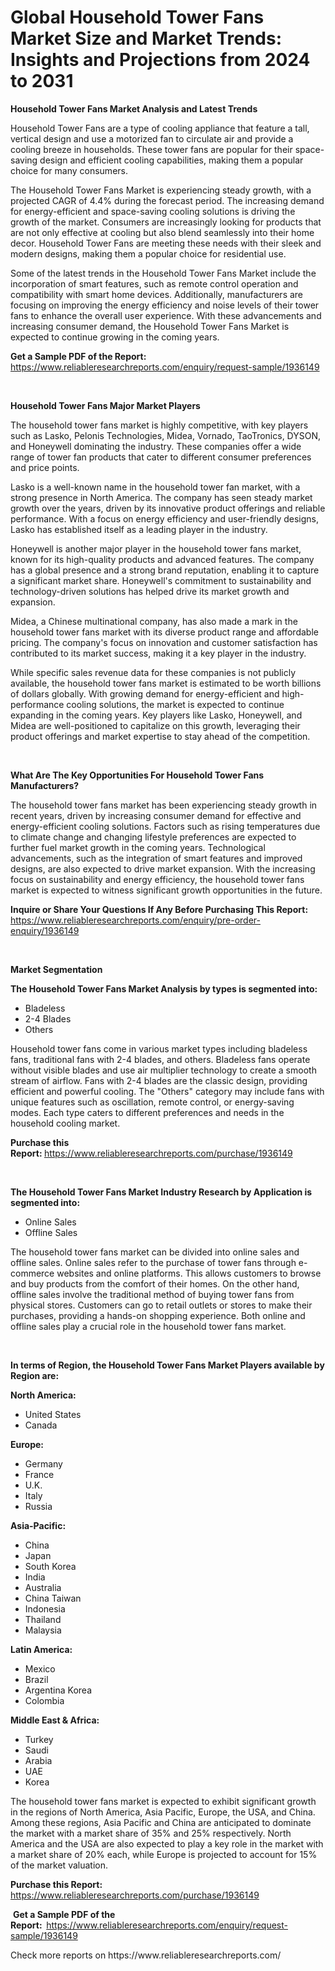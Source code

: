 <p><h1>Global Household Tower Fans Market Size and Market Trends: Insights and Projections from 2024 to 2031</h1></p><p><strong>Household Tower Fans Market Analysis and Latest Trends</strong></p>
<p><p>Household Tower Fans are a type of cooling appliance that feature a tall, vertical design and use a motorized fan to circulate air and provide a cooling breeze in households. These tower fans are popular for their space-saving design and efficient cooling capabilities, making them a popular choice for many consumers.</p><p>The Household Tower Fans Market is experiencing steady growth, with a projected CAGR of 4.4% during the forecast period. The increasing demand for energy-efficient and space-saving cooling solutions is driving the growth of the market. Consumers are increasingly looking for products that are not only effective at cooling but also blend seamlessly into their home decor. Household Tower Fans are meeting these needs with their sleek and modern designs, making them a popular choice for residential use.</p><p>Some of the latest trends in the Household Tower Fans Market include the incorporation of smart features, such as remote control operation and compatibility with smart home devices. Additionally, manufacturers are focusing on improving the energy efficiency and noise levels of their tower fans to enhance the overall user experience. With these advancements and increasing consumer demand, the Household Tower Fans Market is expected to continue growing in the coming years.</p></p>
<p><strong>Get a Sample PDF of the Report:&nbsp;</strong> <a href="https://www.reliableresearchreports.com/enquiry/request-sample/1936149">https://www.reliableresearchreports.com/enquiry/request-sample/1936149</a></p>
<p>&nbsp;</p>
<p><strong>Household Tower Fans Major Market Players</strong></p>
<p><p>The household tower fans market is highly competitive, with key players such as Lasko, Pelonis Technologies, Midea, Vornado, TaoTronics, DYSON, and Honeywell dominating the industry. These companies offer a wide range of tower fan products that cater to different consumer preferences and price points.</p><p>Lasko is a well-known name in the household tower fan market, with a strong presence in North America. The company has seen steady market growth over the years, driven by its innovative product offerings and reliable performance. With a focus on energy efficiency and user-friendly designs, Lasko has established itself as a leading player in the industry.</p><p>Honeywell is another major player in the household tower fans market, known for its high-quality products and advanced features. The company has a global presence and a strong brand reputation, enabling it to capture a significant market share. Honeywell's commitment to sustainability and technology-driven solutions has helped drive its market growth and expansion.</p><p>Midea, a Chinese multinational company, has also made a mark in the household tower fans market with its diverse product range and affordable pricing. The company's focus on innovation and customer satisfaction has contributed to its market success, making it a key player in the industry.</p><p>While specific sales revenue data for these companies is not publicly available, the household tower fans market is estimated to be worth billions of dollars globally. With growing demand for energy-efficient and high-performance cooling solutions, the market is expected to continue expanding in the coming years. Key players like Lasko, Honeywell, and Midea are well-positioned to capitalize on this growth, leveraging their product offerings and market expertise to stay ahead of the competition.</p></p>
<p>&nbsp;</p>
<p><strong>What Are The Key Opportunities For Household Tower Fans Manufacturers?</strong></p>
<p><p>The household tower fans market has been experiencing steady growth in recent years, driven by increasing consumer demand for effective and energy-efficient cooling solutions. Factors such as rising temperatures due to climate change and changing lifestyle preferences are expected to further fuel market growth in the coming years. Technological advancements, such as the integration of smart features and improved designs, are also expected to drive market expansion. With the increasing focus on sustainability and energy efficiency, the household tower fans market is expected to witness significant growth opportunities in the future.</p></p>
<p><strong>Inquire or Share Your Questions If Any Before Purchasing This Report:</strong> <a href="https://www.reliableresearchreports.com/enquiry/pre-order-enquiry/1936149">https://www.reliableresearchreports.com/enquiry/pre-order-enquiry/1936149</a></p>
<p>&nbsp;</p>
<p><strong>Market Segmentation</strong></p>
<p><strong>The Household Tower Fans Market Analysis by types is segmented into:</strong></p>
<p><ul><li>Bladeless</li><li>2-4 Blades</li><li>Others</li></ul></p>
<p><p>Household tower fans come in various market types including bladeless fans, traditional fans with 2-4 blades, and others. Bladeless fans operate without visible blades and use air multiplier technology to create a smooth stream of airflow. Fans with 2-4 blades are the classic design, providing efficient and powerful cooling. The "Others" category may include fans with unique features such as oscillation, remote control, or energy-saving modes. Each type caters to different preferences and needs in the household cooling market.</p></p>
<p><strong>Purchase this Report:&nbsp;</strong><a href="https://www.reliableresearchreports.com/purchase/1936149">https://www.reliableresearchreports.com/purchase/1936149</a></p>
<p>&nbsp;</p>
<p><strong>The Household Tower Fans Market Industry Research by Application is segmented into:</strong></p>
<p><ul><li>Online Sales</li><li>Offline Sales</li></ul></p>
<p><p>The household tower fans market can be divided into online sales and offline sales. Online sales refer to the purchase of tower fans through e-commerce websites and online platforms. This allows customers to browse and buy products from the comfort of their homes. On the other hand, offline sales involve the traditional method of buying tower fans from physical stores. Customers can go to retail outlets or stores to make their purchases, providing a hands-on shopping experience. Both online and offline sales play a crucial role in the household tower fans market.</p></p>
<p>&nbsp;</p>
<p><strong>In terms of Region, the Household Tower Fans Market Players available by Region are:</strong></p>
<p>
    <p> <strong> North America: </strong>
        <ul>
            <li>United States</li>
            <li>Canada</li>
        </ul>
        </p> 
    <p> <strong> Europe: </strong>
        <ul>
            <li>Germany</li>
            <li>France</li>
            <li>U.K.</li>
            <li>Italy</li>
            <li>Russia</li>
        </ul>
        </p> 
    <p> <strong> Asia-Pacific: </strong>
        <ul>
            <li>China</li>
            <li>Japan</li>
            <li>South Korea</li>
            <li>India</li>
            <li>Australia</li>
            <li>China Taiwan</li>
            <li>Indonesia</li>
            <li>Thailand</li>
            <li>Malaysia</li>
        </ul>
        </p> 
    <p> <strong> Latin America: </strong>
        <ul>
            <li>Mexico</li>
            <li>Brazil</li>
            <li>Argentina Korea</li>
            <li>Colombia</li>
        </ul>
        </p> 
    <p> <strong> Middle East & Africa: </strong>
        <ul>
            <li>Turkey</li>
            <li>Saudi</li>
            <li>Arabia</li>
            <li>UAE</li>
            <li>Korea</li>
        </ul>
    </p>
    </p>
<p><p>The household tower fans market is expected to exhibit significant growth in the regions of North America, Asia Pacific, Europe, the USA, and China. Among these regions, Asia Pacific and China are anticipated to dominate the market with a market share of 35% and 25% respectively. North America and the USA are also expected to play a key role in the market with a market share of 20% each, while Europe is projected to account for 15% of the market valuation.</p></p>
<p><strong>Purchase this Report: </strong><a href="https://www.reliableresearchreports.com/purchase/1936149">https://www.reliableresearchreports.com/purchase/1936149</a></p>
<p>&nbsp;<strong>Get a Sample PDF of the Report:&nbsp;&nbsp;</strong><a href="https://www.reliableresearchreports.com/enquiry/request-sample/1936149">https://www.reliableresearchreports.com/enquiry/request-sample/1936149</a></p>
<p><strong></strong></p>
<p>Check more reports on https://www.reliableresearchreports.com/</p>